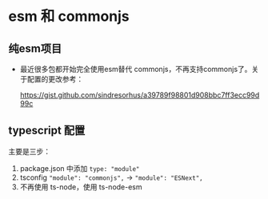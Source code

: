 # esm 和 commonjs

## 纯esm项目

* 最近很多包都开始完全使用esm替代 commonjs，不再支持commonjs了。关于配置的更改参考：

  https://gist.github.com/sindresorhus/a39789f98801d908bbc7ff3ecc99d99c

## typescript 配置

主要是三步：

1. package.json 中添加 `type: "module"`
2. tsconfig `"module": "commonjs",` -> `"module": "ESNext", `
3. 不再使用 ts-node，使用 ts-node-esm